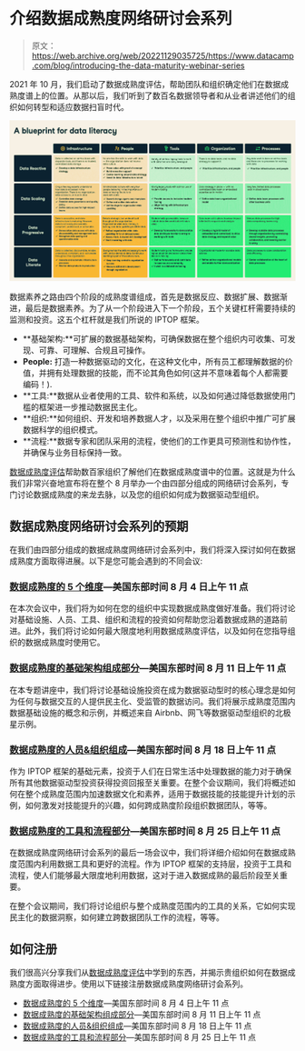# 介绍数据成熟度网络研讨会系列

> 原文：<https://web.archive.org/web/20221129035725/https://www.datacamp.com/blog/introducing-the-data-maturity-webinar-series>

2021 年 10 月，我们启动了数据成熟度评估，帮助团队和组织确定他们在数据成熟度谱上的位置。从那以后，我们听到了数百名数据领导者和从业者讲述他们的组织如何转型和适应数据扫盲时代。

![A blueprint for data literacy](img/e7536c4faff9d9c537d8865210d8b509.png)

数据素养之路由四个阶段的成熟度谱组成，首先是数据反应、数据扩展、数据渐进，最后是数据素养。为了从一个阶段进入下一个阶段，五个关键杠杆需要持续的监测和投资。这五个杠杆就是我们所说的 IPTOP 框架。

*   **基础架构:**可扩展的数据基础架构，可确保数据在整个组织内可收集、可发现、可靠、可理解、合规且可操作。
*   **People:** 打造一种数据驱动的文化，在这种文化中，所有员工都理解数据的价值，并拥有处理数据的技能，而不论其角色如何(这并不意味着每个人都需要编码！).
*   **工具:**数据从业者使用的工具、软件和系统，以及如何通过降低数据使用门槛的框架进一步推动数据民主化。
*   **组织:**如何组织、开发和培养数据人才，以及采用在整个组织中推广可扩展数据科学的组织模式。
*   **流程:**数据专家和团队采用的流程，使他们的工作更具可预测性和协作性，并确保与业务目标保持一致。

[数据成熟度评估](https://web.archive.org/web/20220810143027/https://www.datacamp.com/resources/tools/take-datacamps-data-maturity-assessment)帮助数百家组织了解他们在数据成熟度谱中的位置。这就是为什么我们非常兴奋地宣布将在整个 8 月举办一个由四部分组成的网络研讨会系列，专门讨论数据成熟度的来龙去脉，以及您的组织如何成为数据驱动型组织。

## 数据成熟度网络研讨会系列的预期

在我们由四部分组成的数据成熟度网络研讨会系列中，我们将深入探讨如何在数据成熟度方面取得进展。以下是您可能会遇到的不同会议:

### [数据成熟度的 5 个维度](https://web.archive.org/web/20220810143027/https://www.datacamp.com/webinars/data-maturity-dimentions)—美国东部时间 8 月 4 日上午 11 点

在本次会议中，我们将为如何在您的组织中实现数据成熟度做好准备。我们将讨论对基础设施、人员、工具、组织和流程的投资如何帮助您沿着数据成熟的道路前进。此外，我们将讨论如何最大限度地利用数据成熟度评估，以及如何在您指导组织的数据成熟度时使用它。

### [数据成熟度的基础架构组成部分](https://web.archive.org/web/20220810143027/https://www.datacamp.com/webinars/data-maturity-infrastructure)—美国东部时间 8 月 11 日上午 11 点

在本专题讲座中，我们将讨论基础设施投资在成为数据驱动型时的核心理念是如何为任何与数据交互的人提供民主化、受监管的数据访问。我们将展示成熟度范围内数据基础设施的概念和示例，并概述来自 Airbnb、网飞等数据驱动型组织的北极星示例。

### [数据成熟度的人员&组织组成](https://web.archive.org/web/20220810143027/https://www.datacamp.com/webinars/data-maturity-people-organization)—美国东部时间 8 月 18 日上午 11 点

作为 IPTOP 框架的基础元素，投资于人们在日常生活中处理数据的能力对于确保所有其他数据驱动型投资获得投资回报至关重要。在整个会议期间，我们将概述如何在整个成熟度范围内加速数据文化和素养，适用于数据技能的技能提升计划的示例，如何激发对技能提升的兴趣，如何跨成熟度阶段组织数据团队，等等。

### [数据成熟度的工具和流程部分](https://web.archive.org/web/20220810143027/https://www.datacamp.com/webinars/data-maturity-tools-processes)—美国东部时间 8 月 25 日上午 11 点

在数据成熟度网络研讨会系列的最后一场会议中，我们将详细介绍如何在数据成熟度范围内利用数据工具和更好的流程。作为 IPTOP 框架的支持层，投资于工具和流程，使人们能够最大限度地利用数据，这对于进入数据成熟的最后阶段至关重要。

在整个会议期间，我们将讨论组织与整个成熟度范围内的工具的关系，它如何实现民主化的数据洞察，如何建立跨数据团队工作的流程，等等。

## 如何注册

我们很高兴分享我们从[数据成熟度评估](https://web.archive.org/web/20220810143027/https://www.datacamp.com/resources/tools/take-datacamps-data-maturity-assessment)中学到的东西，并揭示贵组织如何在数据成熟度方面取得进步。使用以下链接注册数据成熟度网络研讨会系列。

*   [数据成熟度的 5 个维度](https://web.archive.org/web/20220810143027/https://www.datacamp.com/webinars/data-maturity-dimentions)—美国东部时间 8 月 4 日上午 11 点
*   [数据成熟度的基础架构组成部分](https://web.archive.org/web/20220810143027/https://www.datacamp.com/webinars/data-maturity-infrastructure)—美国东部时间 8 月 11 日上午 11 点
*   [数据成熟度的人员&组织组成](https://web.archive.org/web/20220810143027/https://www.datacamp.com/webinars/data-maturity-people-organization)—美国东部时间 8 月 18 日上午 11 点
*   [数据成熟度的工具和流程部分](https://web.archive.org/web/20220810143027/https://www.datacamp.com/webinars/data-maturity-tools-processes)—美国东部时间 8 月 25 日上午 11 点